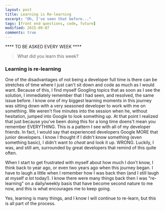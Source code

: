 ```yaml
---
layout: post
title: Learning is Re-learning
excerpt: "Oh, I've seen that before..."
tags: [front end questions, code, future]
modified: 2015-09-07
comments: true
---
```


**** TO BE ASKED EVERY WEEK ****

>What did you learn this week?

### Learning is re-learning
  One of the disadvantages of not being a developer full time is there can be stretches of time where I just can't sit down and code as much as I would want. Because of this, I find myself Googling topics that as soon as I see the solution, I immediately remember that I had seen, and resolved, the same issue before. I know one of my biggest learning moments in this journey was sitting down with a very seasoned developer to work with me on something. We weren't five minutes into the session when he, without hesitation, jumped into Google to look something up. At that point I realized that just because you've been doing this for a long time doens't mean you remember EVERYTHING. This is a pattern I see with all of my developer friends. In fact, I would say that experienced developers Google MORE that junior developers. I know I thought if I didn't know something (even something basic), I didn't want to <em>cheat</em> and look it up. WRONG. Luckily, I was, and still am, surrounded by great developers that remind of this quite often.

  When I start to get frustrated with myself about how much I don't know, I think back to year ago, or even two years ago when this journey began. I have to laugh a little when I remember how I was back then (and I still laugh at myself <em>a lot</em> today!). I know there were many things back then I was "re-learning" on a daily/weekly basis that have become second nature to me now, and this is what encourages me to keep going.

  Yes, learning is many things, and I know I will continue to re-learn, but this is all part of the process.

